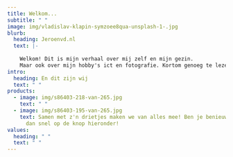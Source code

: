 ```yaml
---
title: Welkom...
subtitle: " "
image: img/vladislav-klapin-symzoee8qua-unsplash-1-.jpg
blurb:
  heading: Jeroenvd.nl
  text: |-
    
    Welkom! Dit is mijn verhaal over mij zelf en mijn gezin.
    Maar ook over mijn hobby's ict en fotografie. Kortom genoeg te lezen!
intro:
  heading: En dit zijn wij
  text: " "
products:
  - image: img/s86403-218-van-265.jpg
    text: " "
  - image: img/s86403-195-van-265.jpg
    text: Samen met z'n drietjes maken we van alles mee! Ben je benieuwd wat? Klik
      dan snel op de knop hieronder!
values:
  heading: " "
  text: " "
---
```

